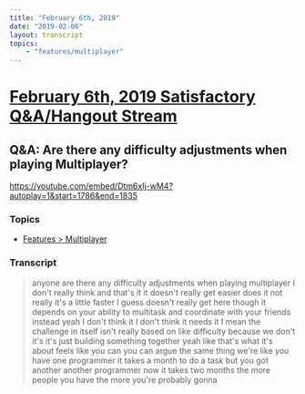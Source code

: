 ```yaml
---
title: "February 6th, 2019"
date: "2019-02-06"
layout: transcript
topics: 
    - "features/multiplayer"
---
```

# [February 6th, 2019 Satisfactory Q&A/Hangout Stream](../2019-02-06.md)
## Q&A: Are there any difficulty adjustments when playing Multiplayer?
https://youtube.com/embed/Dtm6xIj-wM4?autoplay=1&start=1786&end=1835
### Topics
* [Features > Multiplayer](../topics/features/multiplayer.md)

### Transcript

> anyone are there any difficulty
> adjustments when playing multiplayer I
> don't really think and that's it it
> doesn't really get easier does it not
> really it's a little faster I guess
> doesn't really get
> here though it depends on your ability
> to multitask and coordinate with your
> friends instead yeah I don't think it I
> don't think it needs it I mean the
> challenge in itself isn't really based
> on like difficulty because we don't it's
> it's just building something together
> yeah like that's what it's about feels
> like you can you can argue the same
> thing we're like you have one programmer
> it takes a month to do a task but you
> got another another programmer now it
> takes two months the more people you
> have the more you're probably gonna
